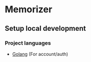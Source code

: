 # Memorizer

## Setup local development

### Project languages

- [Golang](https://golang.org/) (For account/auth)
